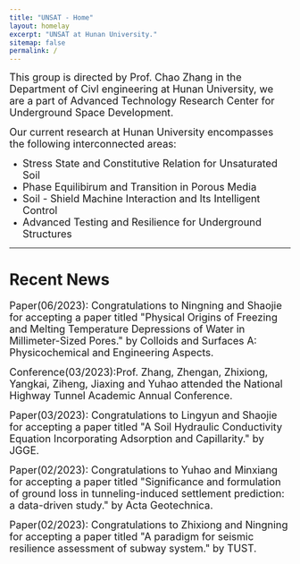 ```yaml
---
title: "UNSAT - Home"
layout: homelay
excerpt: "UNSAT at Hunan University."
sitemap: false
permalink: /
---
```

<p><font size=4> This group is directed by Prof. Chao Zhang in the Department of Civl engineering at Hunan University, we are a part of Advanced Technology Research Center for Underground Space Development. </font></p>
<font size=4>Our current research at Hunan University encompasses the following interconnected areas:</font>
<ul >
    <li><font size=4>Stress State and Constitutive Relation for Unsaturated Soil</font></li>
    <li><font size=4>Phase Equilibirum and Transition in Porous Media</font></li>
    <li><font size=4>Soil - Shield Machine Interaction and Its Intelligent Control</font></li>
    <li><font size=4>Advanced Testing and Resilience for Underground Structures</font></li>
</ul>
<hr />

# Recent News
<p><font size=4>Paper(06/2023): Congratulations to Ningning and Shaojie for accepting a paper titled "Physical Origins of Freezing and Melting Temperature Depressions of Water in Millimeter-Sized Pores." by Colloids and Surfaces A: Physicochemical and Engineering Aspects.</font></p>

<p><font size=4>Conference(03/2023):Prof. Zhang, Zhengan, Zhixiong, Yangkai, Ziheng, Jiaxing and Yuhao attended the National Highway Tunnel Academic Annual Conference.</font></p>

<p><font size=4>Paper(03/2023): Congratulations to Lingyun and Shaojie for accepting a paper titled "A Soil Hydraulic Conductivity Equation Incorporating Adsorption and Capillarity." by JGGE.</font></p>

<p><font size=4>Paper(02/2023): Congratulations to Yuhao and Minxiang for accepting a paper titled "Significance and formulation of ground loss in tunneling-induced settlement prediction: a data-driven study." by Acta Geotechnica.</font></p>

<p><font size=4>Paper(02/2023): Congratulations to Zhixiong and Ningning for accepting a paper titled "A paradigm for seismic resilience assessment of subway system." by TUST.</font></p>


